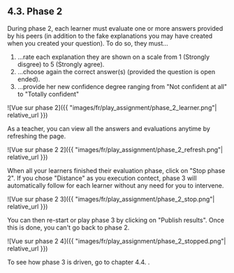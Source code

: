## 4.3. Phase 2

During phase 2, each learner must evaluate one or more answers provided by his peers (in addition to the fake explanations you may have created when you created your question). To do so, they must...
1. ...rate each explanation they are shown on a scale from 1 (Strongly disgree) to 5 (Strongly agree).
2. ...choose again the correct answer(s) (provided the question is open ended).
3. ...provide her new confidence degree ranging from "Not confident at all" to "Totally confident"

![Vue sur phase 2]({{ "images/fr/play_assignment/phase_2_learner.png"| relative_url }})

As a teacher, you can view all the answers and evaluations anytime by refreshing the page.

![Vue sur phase 2 2]({{ "images/fr/play_assignment/phase_2_refresh.png"| relative_url }})

When all your learners finished their evaluation phase, click on "Stop phase 2". If you chose "Distance" as you execution contect, phase 3 will automatically follow for each learner without any need for you to intervene.

![Vue sur phase 2 3]({{ "images/fr/play_assignment/phase_2_stop.png"| relative_url }})

You can then re-start or play phase 3 by clicking on "Publish results". Once this is done, you can't go back to phase 2.

![Vue sur phase 2 4]({{ "images/fr/play_assignment/phase_2_stopped.png"| relative_url }})

To see how phase 3 is driven, go to chapter 4.4. .
